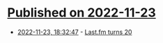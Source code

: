 # [Published on 2022-11-23](index.md)

* [2022-11-23, 18:32:47](https://news.ycombinator.com/item?id=33722862) - [Last.fm turns 20](https://www.theverge.com/2022/11/22/23473358/lastfm-discord-bot-neil-young-spotify)
